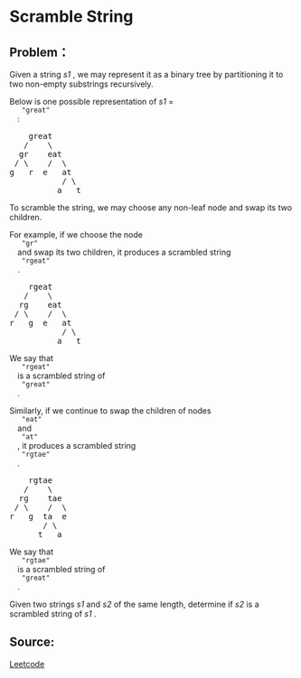 # Scramble String

## Problem：

<div class="question-content">
 <p>
 </p>
 <p>
  Given a string
  <i>
   s1
  </i>
  , we may represent it as a binary tree by partitioning it to two non-empty substrings recursively.
 </p>
 <p>
  Below is one possible representation of
  <i>
   s1
  </i>
  =
  <code>
   "great"
  </code>
  :
 </p>
 <pre>
    great
   /    \
  gr    eat
 / \    /  \
g   r  e   at
           / \
          a   t
</pre>
 <p>
  To scramble the string, we may choose any non-leaf node and swap its two children.
 </p>
 <p>
  For example, if we choose the node
  <code>
   "gr"
  </code>
  and swap its two children, it produces a scrambled string
  <code>
   "rgeat"
  </code>
  .
 </p>
 <pre>
    rgeat
   /    \
  rg    eat
 / \    /  \
r   g  e   at
           / \
          a   t
</pre>
 <p>
  We say that
  <code>
   "rgeat"
  </code>
  is a scrambled string of
  <code>
   "great"
  </code>
  .
 </p>
 <p>
  Similarly, if we continue to swap the children of nodes
  <code>
   "eat"
  </code>
  and
  <code>
   "at"
  </code>
  , it produces a scrambled string
  <code>
   "rgtae"
  </code>
  .
 </p>
 <pre>
    rgtae
   /    \
  rg    tae
 / \    /  \
r   g  ta  e
       / \
      t   a
</pre>
 <p>
  We say that
  <code>
   "rgtae"
  </code>
  is a scrambled string of
  <code>
   "great"
  </code>
  .
 </p>
 <p>
  Given two strings
  <i>
   s1
  </i>
  and
  <i>
   s2
  </i>
  of the same length, determine if
  <i>
   s2
  </i>
  is a scrambled string of
  <i>
   s1
  </i>
  .
 </p>
</div>


## Source:
[Leetcode](https://leetcode.com/problems/scramble-string/)
